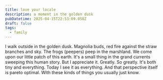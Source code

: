 ```yaml
---
title: love your locale
description: a moment in the golden dusk
pubDatetime: 2025-04-15T22:53:09.058Z
draft: false
tags:
  - family
---
```

I﻿ walk outside in the golden dusk. Magnolia buds, red fire against the straw branches and sky. The frogs (peepers) peep in the marshland. We come upon our little patch of this earth. It's a small thing in the grand currents sweeping this human story. But I appreciate it. Greatly. So greatly. It's both tiny and everything. Today I see it as everything. And that perspective itself is pareto optimal. With these kinds of things you usually just know. 